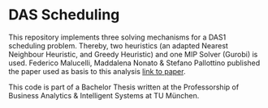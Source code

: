 # DAS Scheduling
This repository implements three solving mechanisms for a DAS1 scheduling problem. Thereby, two heuristics (an adapted
Nearest Neighbour Heuristic, and Greedy Heuristic) and one MIP Solver (Gurobi) is used.
Federico Malucelli, Maddalena Nonato & Stefano Pallottino published the paper used as basis to this analysis [link to paper](https://link.springer.com/chapter/10.1057/9780230372924_8).

This code is part of a Bachelor Thesis written at the Professorship of Business Analytics & Intelligent Systems at TU München.

